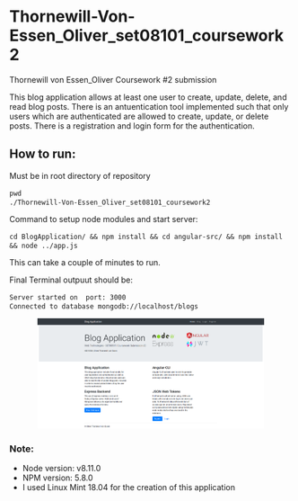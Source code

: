# Thornewill-Von-Essen_Oliver_set08101_coursework2
Thornewill von Essen_Oliver Coursework #2 submission

This blog application allows at least one user to create, update, delete, and read blog posts. There is an antuentication tool implemented such that only users which are authenticated are allowed to create, update, or delete posts. There is a registration and login form for the authentication.

## How to run: 
Must be in root directory of repository
```
pwd
./Thornewill-Von-Essen_Oliver_set08101_coursework2
```
Command to setup node modules and start server:
```
cd BlogApplication/ && npm install && cd angular-src/ && npm install && node ../app.js
```
This can take a couple of minutes to run. 

Final Terminal outpuut should be: 
```
Server started on  port: 3000
Connected to database mongodb://localhost/blogs
```

<p align="center">
  <img src="Report/images/Home.png" style="width: 80%" />
</p>


### Note: 
- Node version: v8.11.0
- NPM version: 5.8.0
- I used Linux Mint 18.04 for the creation of this application

